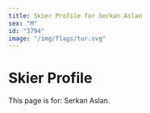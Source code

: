 ```yaml
---
title: Skier Profile for Serkan Aslan
sex: "M"
id: "3794"
image: "/img/flags/tur.svg" 
---
```


# Skier Profile

This page is for: Serkan Aslan.
    